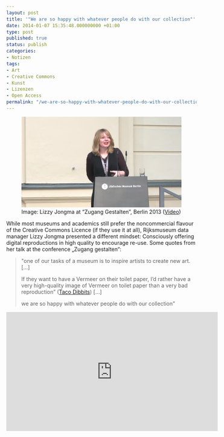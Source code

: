 ```yaml
---
layout: post
title: '"We are so happy with whatever people do with our collection"'
date: 2014-01-07 15:35:48.000000000 +01:00
type: post
published: true
status: publish
categories:
- Notizen
tags:
- Art
- Creative Commons
- Kunst
- Lizenzen
- Open Access
permalink: "/we-are-so-happy-with-whatever-people-do-with-our-collection/"
---
```

<figure>
	<img src="/assets/img/jongma1.png" />
    <figcaption>
    Image: Lizzy Jongma at “Zugang Gestalten”, Berlin 2013 (<a href="http://vimeo.com/80582891">Video</a>)
    </figcaption>
</figure>


<p>While most museums and academics still prefer the noncommercial flavour of the Creative Commons Licence (if they use it at all), Rijksmuseum data manager Lizzy Jongma presented a different mindset: Consciously offering digital reproductions in high quality to encourage re-use. <!--more-->Some quotes from her talk at the conference „Zugang gestalten“:</p>
<blockquote><p>"one of our tasks of a museum is to inspire artists to create new art. [...]</p>
<p>If they want to have a Vermeer on their toilet paper, I’d rather have a very high-quality image of Vermeer on toilet paper than a very bad reproduction” (<a href="http://www.nytimes.com/2013/05/29/arts/design/museums-mull-public-use-of-online-art-images.html?_r=0">Taco Dibbits</a>) [...]</p>
<p>we are so happy with whatever people do with our collection"</p></blockquote>


<iframe width="560" height="315" src="http://vimeo.com/80582891" frameborder="0" allowfullscreen></iframe>
